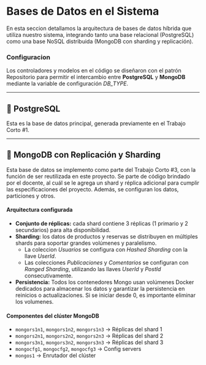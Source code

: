 # Bases de Datos en el Sistema

En esta seccion detallamos la arquitectura de bases de datos híbrida que utiliza nuestro sistema, integrando tanto una base relacional (PostgreSQL) como una base NoSQL distribuida (MongoDB con sharding y replicación).

### Configuracion
Los controladores y modelos en el código se diseñaron con el patrón Repositorio para permitir el intercambio entre __PostgreSQL__ y __MongoDB__ mediante la variable de configuración _DB_TYPE_.

---

## 🐘 PostgreSQL

Esta es la base de datos principal, generada previamente en el Trabajo Corto #1. 

---

## 🍃 MongoDB con Replicación y Sharding

Esta base de datos se implemento como parte del Trabajo Corto #3, con la función de ser reutilizada en este proyecto. 
Se parte de código brindado por el docente, al cuál se le agrega un shard y réplica adicional para cumplir las especificaciones del proyecto. Además, se configuran los datos, particiones y otros. 

#### Arquitectura configurada

- __Conjunto de réplicas:__ cada shard contiene 3 réplicas (1 primario y 2 secundarios) para alta disponibilidad.
-  __Sharding:__ los datos de productos y reservas se distribuyen en múltiples shards para soportar grandes volúmenes y paralelismo. 
   - La coleccion _Usuarios_ se configura con _Hashed Sharding_ con la llave _UserId_.
   - Las colecciones _Publicaciones_ y _Comentarios_ se configuran con _Ranged Sharding_, utilizando las llaves _UserId_ y _PostId_ consecutivamente. 
- __Persistencia:__ Todos los contenedores Mongo usan volúmenes Docker dedicados para almacenar los datos y garantizar la persistencia en reinicios o actualizaciones. Si se iniciar desde 0, es importante eliminar los volumenes.

#### Componentes del clúster MongoDB

- `mongors1n1`, `mongors1n2`, `mongors1n3` → Réplicas del shard 1
- `mongors2n1`, `mongors2n2`, `mongors2n3` → Réplicas del shard 2
- `mongors3n1`, `mongors3n2`, `mongors3n3` → Réplicas del shard 3
- `mongocfg1`, `mongocfg2`, `mongocfg3` → Config servers
- `mongos1` → Enrutador del clúster



